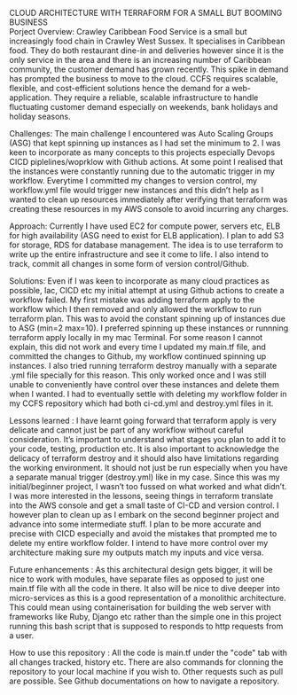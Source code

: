 CLOUD ARCHITECTURE WITH TERRAFORM FOR A SMALL BUT BOOMING BUSINESS  
Porject Overview: Crawley Caribbean Food Service is a small but increasingly food chain in Crawley West Sussex. It specialises in Caribbean food. They do both restaurant dine-in and deliveries however since it is the only service in the area and there is an increasing number of Caribbean community, the customer demand has grown recently. This spike in demand has prompted the business to move to the cloud. CCFS requires scalable, flexible, and cost-efficient solutions hence the demand for a web-application. They require a reliable, scalable infrastructure to handle fluctuating customer demand especially on weekends, bank holidays and holiday seasons. 

Challenges: The main challenge I encountered was Auto Scaling Groups (ASG) that kept spinning up instances as I had set the minimum to 2. I was keen to incorporate as many concepts to this projects especially Devops CICD piplelines/woprklow with Github actions. At some point I realised that the instances were constantly running due to the automatic trigger in my workflow. Everytime I committed my changes to version control, my workflow.yml file would trigger new instances and this didn’t help as I wanted to clean up resources immediately after verifying that terraform was creating these resources in my AWS console to avoid incurring any charges.  

Approach: Currently I have used EC2 for compute power, servers etc, ELB for high availability (ASG need to exist for ELB application). I plan to add S3 for storage, RDS for database management. The idea is to use terraform to write up the entire infrastructure and see it come to life. I also intend to track, commit all changes in some form of version control/Github. 

Solutions: Even if I was keen to incorporate as many cloud practices as possible, Iac, CICD etc my initial attempt at using Github actions to create a workflow failed. My first mistake was adding terraform apply to the workflow which I then removed and only allowed the workflow to run terraform plan. This was to avoid the constant spinning up of instances due to ASG (min=2 max=10). I preferred spinning up these instances or runnning terraform apply locally in my mac Terminal. For some reason I cannot explain, this did not work and every time I updated my main.tf file, and committed the changes to Github, my workflow continued spinning up instances. I also tried running terraform destroy manually with a separate .yml file specially for this reason. This only worked once and I was still unable to conveniently have control over these instances and delete them when I wanted. I had to eventually settle with deleting my workflow folder in my CCFS repository which had both ci-cd.yml and destroy.yml files in it.  

Lessons learned : I have learnt going forward that terraform apply is very delicate and cannot just be part of any workflow without careful consideration. It’s important to understand what stages you plan to add it to your code, testing, production etc. It is also important to acknowledge the delicacy of terraform destroy and it should also have limitations regarding the working environment. It should not just be run especially when you have a separate manual trigger (destroy.yml) like in my case. Since this was my initial/beginner project, I wasn’t too fussed on what worked and what didn’t. I was more interested in the lessons, seeing things in terraform translate into the AWS console and get a small taste of CI-CD and version control. I however plan to clean up as I embark on the second beginner project and advance into some intermediate stuff. I plan to be more accurate and precise with CICD especially and avoid the mistakes that prompted me to delete my entire workflow folder. I intend to have more control over my architecture making sure my outputs match my inputs and vice versa. 

Future enhancements : As this architectural design gets bigger, it will be nice to work with modules, have separate files as opposed to just one main.tf file with all the code in there. It also will be nice to dive deeper into micro-services as this is a good representation of a monolithic architecture. This could mean using containerisation for building the web server with frameworks like Ruby, Django etc rather than the simple one in this project running this bash script that is supposed to responds to http requests from a user. 

How to use this repository : All the code is main.tf under the "code" tab with all changes tracked, history etc. There are also commands for clonning the repository to your local machine if you wish to. Other requests such as pull are possible. See Github documentations on how to navigate a repository. 

